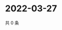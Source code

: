# 2022-03-27

共 0 条

<!-- BEGIN WEIBO -->
<!-- 最后更新时间 Sun Mar 27 2022 05:00:48 GMT+0800 (China Standard Time) -->

<!-- END WEIBO -->

